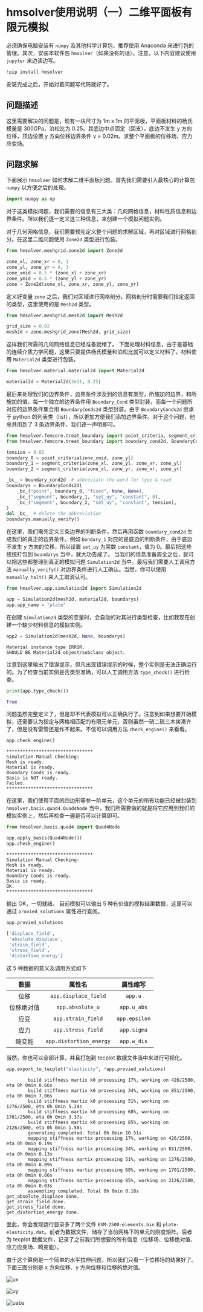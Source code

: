 # hmsolver使用说明（一）二维平面板有限元模拟

必须确保电脑安装有 `numpy` 及其他科学计算包，推荐使用 Anaconda 来进行包的管理。其次，安装本软件包 `hmsolver`（如果没有的话）。注意，以下内容建议使用 `jupyter` 来边读边写。

```python
!pip install hmsolver
```

安装完成之后，开始对着问题写代码就好了。

## 问题描述

这里需要解决的问题是，现有一块尺寸为 1m x 1m 的平面板，平面板材料的杨氏模量是 300GPa，泊松比为 0.25。其底边中点固定（固支），底边不发生 y 方向位移，顶边设置 y 方向位移边界条件 v = 0.02m。求整个平面板的位移场，应力应变场。

## 问题求解

下面展示 `hmsolver` 如何求解二维平面板问题。首先我们需要引入最核心的计算包 `numpy` 以方便之后的处理。

```python
import numpy as np
```

对于这类模拟问题，我们需要的信息有三大类：几何网格信息，材料性质信息和边界条件。所以我们逐一定义这三种信息，来创建一个模拟问题实例。

对于几何网格信息，我们需要预先定义整个问题的求解区域，再对区域进行网格剖分。在这里二维问题使用 `Zone2d` 类型进行包装。

```python
from hmsolver.meshgrid.zone2d import Zone2d

zone_xl, zone_xr = 0, 1
zone_yl, zone_yr = 0, 1
zone_xmid = 0.5 * (zone_xl + zone_xr)
zone_ymid = 0.5 * (zone_yl + zone_yr)
zone = Zone2d(zone_xl, zone_xr, zone_yl, zone_yr)
```

定义好变量 `zone` 之后，我们对区域进行网格剖分。网格剖分时需要我们指定返回的类型，这里使用的是 `Mesh2d` 类型。


```python
from hmsolver.meshgrid.mesh2d import Mesh2d

grid_size = 0.02
mesh2d = zone.meshgrid_zone(Mesh2d, grid_size)
```

这样我们所需的几何网络信息已经准备就绪了。
下面处理材料信息，由于是基础的连续介质力学问题，这里只要提供杨氏模量和泊松比就可以定义材料了。材料使用 `Material2d` 类型进行包装。

```python
from hmsolver.material.material2d import Material2d

material2d = Material2d(3e11, 0.25)
```

最后来处理我们的边界条件，边界条件涉及到的信息有类型，所施加的边界，和所施加的值。每一个独立的边界条件用 `Boundary_Cond` 类型封装，而每一个问题所对应的边界条件集合用 `BoundaryConds2d` 类型封装。由于 `BoundaryConds2d` 继承于 python 的列表类（list），所以更加方便我们添加边界条件。对于这个问题，他总共用到了 3 条边界条件，我们逐一声明即可。

```python
from hmsolver.femcore.treat_boundary import point_criteria, segment_criteria
from hmsolver.femcore.treat_boundary import boundary_cond2d, BoundaryConds2d

tension = 0.02
boundary_0 = point_criteria(zone_xmid, zone_yl)
boundary_1 = segment_criteria(zone_xl, zone_yl, zone_xr, zone_yl)
boundary_2 = segment_criteria(zone_xl, zone_yr, zone_xr, zone_yr)

_bc_ = boundary_cond2d  # abbreviate the word for type & read
boundarys = BoundaryConds2d(
    _bc_("point", boundary_0, "fixed", None, None),
    _bc_("segment", boundary_1, "set_uy", "constant", 0),
    _bc_("segment", boundary_2, "set_uy", "constant", tension),
)
del _bc_  # delete the abbreviation
boundarys.manually_verify()
```

在这里，我们需先定义三条边界的判断条件，然后再用函数 `boundary_cond2d` 生成我们的真正的边界条件。例如 `bondary_1` 对应的是底边的判断条件，由于底边不发生 y 方向的位移，所以设置 `set_uy` 为常数 `constant`，值为 0。最后把这些统统打包到 `boundarys` 当中，就大功告成了。
当我们的信息准备周全之后，就可以把这些都整理到真正的模拟问题 `Simulation2d` 当中。最后我们需要人工调用方法 `manually_verify()` 对边界条件进行人工确认。当然，你可以使用 `manually_halt()` 来人工取消认可。

```python
from hmsolver.app.simulation2d import Simulation2d

app = Simulation2d(mesh2d, material2d, boundarys)
app.app_name = "plate"
```

在创建 `Simulation2d` 类型的变量时，会自动的对其进行类型检查，比如我现在创建一个缺少材料信息的模拟实例。

```python
app2 = Simulation2d(mesh2d, None, boundarys)
```

```plain
Material instance type ERROR.
SHOULD BE Material2d object/subclass object.
```

注意到这里输出了错误提示，但凡出现错误提示的时候，整个实例是无法正确运行的。为了检查当前实例是否类型准确，可以人工调用方法 `type_check()` 进行检查。

```python
print(app.type_check())
```

```python
True
```

问题虽然完整定义了，但是却不代表模拟可以正确执行了。注意到如果想要开始模拟，还需要认为指定与网格相匹配的有限元单元，否则虽然一硝二硫三木炭凑齐了，但是没有雷管还是炸不起来。不信可以调用方法 `check_engine()` 来看看。

```python
app.check_engine()
```

```plain
********************************
Simulation Manual Checking:
Mesh is ready.
Material is ready.
Boundary Conds is ready.
Basis is NOT ready.
Failed.
********************************
```

在这里，我们使用平面的四边形等参一阶单元，这个单元的所有功能已经被封装到 `hmsolver.basis.quad4.Quad4Node` 当中，我们所需要做的就是将它应用到我们的模拟实例上，然后再检查一遍是否可以计算即可。

```python
from hmsolver.basis.quad4 import Quad4Node

app.apply_basis(Quad4Node())
app.check_engine()
```

```plain
********************************
Simulation Manual Checking:
Mesh is ready.
Material is ready.
Boundary Conds is ready.
Basis is ready.
OK.
********************************
```

输出 OK，一切就绪。
目前模拟可以输出 5 种有价值的模拟结果数据，这里可以通过 `provied_solutions` 属性进行查阅。

```python
app.provied_solutions
```

```python
['displace_field',
 'absolute_displace',
 'strain_field',
 'stress_field',
 'distortion_energy']
```

这 5 种数据的意义及调用方式如下

|    数据    |         属性名          |   属性缩写    |
| :--------: | :---------------------: | :-----------: |
|    位移    |  `app.displace_field`   |    `app.u`    |
| 位移绝对值 |    `app.absolute_u`     |  `app.u_abs`  |
|    应变    |   `app.strain_field`    | `app.epsilon` |
|    应力    |   `app.stress_field`    |  `app.sigma`  |
|   畸变能   | `app.distortion_energy` |  `app.w_dis`  |

当然，你也可以全部计算，并且打包到 tecplot 数据文件当中来进行可视化。

```python
app.export_to_tecplot("elasticity", *app.provied_solutions)
```

```plain
        build stiffness martix k0 processing 17%, working on 426/2500, eta 0h 0min 8.66s
        build stiffness martix k0 processing 34%, working on 851/2500, eta 0h 0min 7.06s
        build stiffness martix k0 processing 51%, working on 1276/2500, eta 0h 0min 5.24s
        build stiffness martix k0 processing 68%, working on 1701/2500, eta 0h 0min 3.37s
        build stiffness martix k0 processing 85%, working on 2126/2500, eta 0h 0min 1.58s
        generating completed. Total 0h 0min 10.51s
        mapping stiffness martix processing 17%, working on 426/2500, eta 0h 0min 0.19s
        mapping stiffness martix processing 34%, working on 851/2500, eta 0h 0min 0.13s
        mapping stiffness martix processing 51%, working on 1276/2500, eta 0h 0min 0.09s
        mapping stiffness martix processing 68%, working on 1701/2500, eta 0h 0min 0.06s
        mapping stiffness martix processing 85%, working on 2126/2500, eta 0h 0min 0.03s
        assembling completed. Total 0h 0min 0.18s
get_absolute_displace done.
get_strain_field done.
get_stress_field done.
get_distortion_energy done.
```

至此，你会发现运行目录多了两个文件 `ESM-2500-elements.bin` 和 `plate-elasticity.dat`。前者为数据文件，储存了当前网格下的单元的刚度矩阵。后者为 tecplot 数据文件，记录了之前我们所想要的所有信息（位移场、位移绝对值、应力应变场、畸变能）。

由于这个算例是一个简单的水平拉伸问题，所以我们只看一下位移场的结果好了。下面三图分别是 x 方向位移、y 方向位移和位移的绝对值。

![ux](ux.png)

![uy](uy.png)

![uabs](uabs.png)